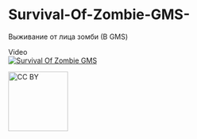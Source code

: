 # Survival-Of-Zombie-GMS-
Выживание от лица зомби (В GMS)

Video  
[![Survival Of Zombie GMS](https://i9.ytimg.com/vi/vcZbomFM1QA/mq2.jpg?sqp=CKywvPkF&rs=AOn4CLDiHpce_dPtpwyDV8-o8IBFTLfepA)](https://youtu.be/vcZbomFM1QA "Survival Of Zombie GMS")

<img src="https://mirrors.creativecommons.org/presskit/buttons/88x31/png/by.png" alt="CC BY" title="CC BY" width="120">

